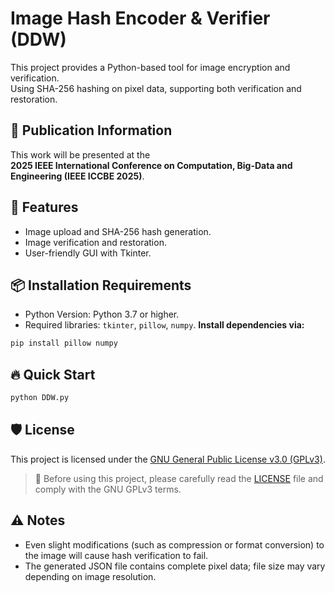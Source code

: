 # Image Hash Encoder & Verifier (DDW)

This project provides a Python-based tool for image encryption and verification.  
Using SHA-256 hashing on pixel data, supporting both verification and restoration.

## 📢 Publication Information

This work will be presented at the  
**2025 IEEE International Conference on Computation, Big-Data and Engineering (IEEE ICCBE 2025)**.

## 🚀 Features

- Image upload and SHA-256 hash generation.
- Image verification and restoration.
- User-friendly GUI with Tkinter.

## 📦 Installation Requirements

- Python Version: Python 3.7 or higher.
- Required libraries: `tkinter`, `pillow`, `numpy`.
**Install dependencies via:**
``` bash
pip install pillow numpy
```

## 🔥 Quick Start

```bash
python DDW.py
```

## 🛡️ License

This project is licensed under the [GNU General Public License v3.0 (GPLv3)](LICENSE).
> 📢 Before using this project, please carefully read the [LICENSE](LICENSE) file and comply with the GNU GPLv3 terms.

## ⚠️ Notes

- Even slight modifications (such as compression or format conversion) to the image will cause hash verification to fail.
- The generated JSON file contains complete pixel data; file size may vary depending on image resolution.

